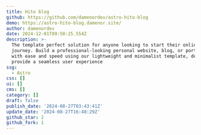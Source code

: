 ```yaml
---
title: Hito blog
github: https://github.com/damenordev/astro-hito-blog
demo: https://astro-hito-blog.damenor.site/
author: damenordev
date: 2024-12-01T09:50:25.554Z
description: >-
  The template perfect solution for anyone looking to start their online
  journey. Build a professional-looking personal website, blog, or portfolio
  with ease and speed using our lightweight and minimalist template, designed to
  provide a seamless user experience
ssg:
  - Astro
css: []
ui: []
cms: []
category: []
draft: false
publish_date: '2024-08-27T03:43:41Z'
update_date: '2024-08-27T16:48:29Z'
github_star: 2
github_fork: 1
---
```

